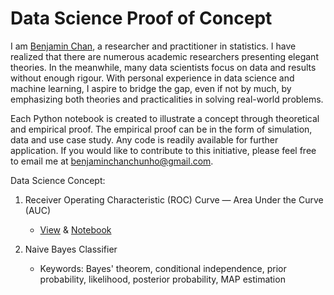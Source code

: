 # Data Science Proof of Concept
I am [Benjamin Chan](https://www.linkedin.com/in/benjamin-chan-chun-ho), a researcher and practitioner in statistics. I have realized that there are numerous academic researchers presenting elegant theories. In the meanwhile, many data scientists focus on data and results without enough rigour. With personal experience in data science and machine learning, I aspire to bridge the gap, even if not by much, by emphasizing both theories and practicalities in solving real-world problems.

Each Python notebook is created to illustrate a concept through theoretical and empirical proof. The empirical proof can be in the form of simulation, data and use case study. Any code is readily available for further application. If you would like to contribute to this initiative, please feel free to email me at benjaminchanchunho@gmail.com.

Data Science Concept:
1. Receiver Operating Characteristic (ROC) Curve — Area Under the Curve (AUC)
    * [View](https://nbviewer.jupyter.org/github/BenjaminChanChunHo/Data_Science_Proof_of_Concept/blob/master/ROC_AUC/ROC_AUC.ipynb) & [Notebook](https://github.com/BenjaminChanChunHo/Data_Science_Proof_of_Concept/blob/master/ROC_AUC/ROC_AUC.ipynb)

2. Naive Bayes Classifier
    * Keywords: Bayes' theorem, conditional independence, prior probability, likelihood, posterior probability, MAP estimation

